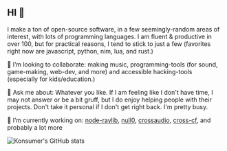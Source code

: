 ## HI 👋

I make a ton of open-source software, in a few seemingly-random areas of interest, with lots of programming languages. I am fluent & productive in over 100, but for practical reasons, I tend to stick to just a few (favorites right now are javascript, python, nim, lua, and rust.)

👯 I’m looking to collaborate: making music, programming-tools (for sound, game-making, web-dev, and more) and accessible hacking-tools (especially for kids/education.)

💬 Ask me about: Whatever you like. If I am feeling like I don't have time, I may not answer or be a bit gruff, but I do enjoy helping people with their projects. Don't take it personal if I don't get right back. I'm pretty busy.

🔭 I’m currently working on: [node-raylib](https://github.com/RobLoach/node-raylib), [null0](https://github.com/notnullgames/null0), [crossaudio](https://konsumer.js.org/crossaudio/), [cross-cf](https://github.com/konsumer/cross-cf), and probably a lot more

![Konsumer's GitHub stats](https://github-readme-stats.vercel.app/api?username=konsumer&show_icons=true&theme=transparent)
